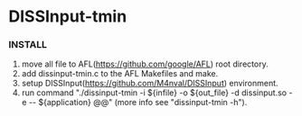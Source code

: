 # DISSInput-tmin

### INSTALL
1. move all file to AFL(https://github.com/google/AFL) root directory.
2. add dissinput-tmin.c to the AFL Makefiles and make.
3. setup DISSInput(https://github.com/M4nval/DISSInput) environment.
4. run command "./dissinput-tmin -i ${infile} -o ${out_file} -d dissinput.so -e -- ${application} @@" (more info see "dissinput-tmin -h").
